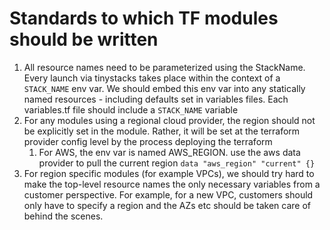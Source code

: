 # Standards to which TF modules should be written
1. All resource names need to be parameterized using the StackName. Every launch via tinystacks takes place within the context of a `STACK_NAME` env var. We should embed this env var into any statically named resources - including defaults set in variables files. Each variables.tf file should include a `STACK_NAME` variable
1. For any modules using a regional cloud provider, the region should not be explicitly set in the module. Rather, it will be set at the terraform provider config level by the process deploying the terraform
    1. For AWS, the env var is named AWS_REGION. use the aws data provider to pull the current region `data "aws_region" "current" {}`
1. For region specific modules (for example VPCs), we should try hard to make the top-level resource names the only necessary variables from a customer perspective. For example, for a new VPC, customers should only have to specify a region and the AZs etc should be taken care of behind the scenes.
